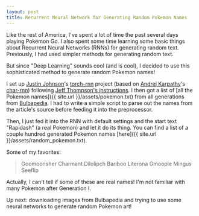 ```yaml
---
layout: post
title: Recurrent Neural Network for Generating Random Pokemon Names
---
```

Like the rest of America, I've spent a lot of time the past several days playing Pokemon Go.
I also spent some time learning some basic things about Recurrent Neural Networks (RNNs) for generating random text. 
Previously, I had used simpler methods for generating random text.

But since "Deep Learning" sounds cool (and is cool), I decided to use this sophisticated method to generate random Pokemon names!

I set up [Justin Johnson](http://cs.stanford.edu/people/jcjohns/)'s [torch-rnn](https://github.com/jcjohnson/torch-rnn) project (based on [Andrej Karpathy](http://twitter.com/karpathy)'s [char-rnn](https://github.com/karpathy/char-rnn)) following [Jeff Thompson's instructions](http://www.jeffreythompson.org/blog/2016/03/25/torch-rnn-mac-install/). 
I then got a list of [all the Pokemon names]({{ site.url }}/assets/pokemon.txt) from all generations from [Bulbapedia](http://bulbapedia.bulbagarden.net/wiki/List_of_Pok%C3%A9mon_by_name). I had to write a simple script to parse out the names from the article's source before feeding it into the preprocessor.

Then, I just fed it into the RNN with default settings and the start text "Rapidash" (a real Pokemon) and let it do its thing. You can find a list of a couple hundred generated Pokemon names [here]({{ site.url }}/assets/random_pokemon.txt).

Some of my favorites:

> Goomoonsher
> Charmant
> Dilolipch
> Bariboo
> Literona
> Gmoople
> Mingus
> Seeflip

Actually, I can't tell if some of these are real names! I'm not familiar with many Pokemon after Generation I.

Up next: downloading images from Bulbapedia and trying to use some neural networks to generate random Pokemon art!
